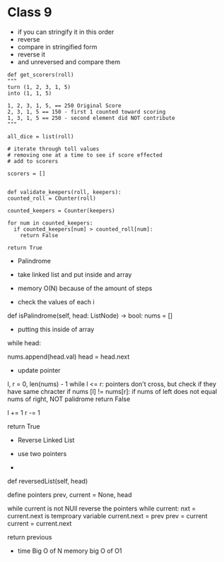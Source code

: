 # Class 9

- if you can stringify it in this order
- reverse
- compare in stringified form
 - reverse it
 - and unreversed and compare them

```{python}
def get_scorers(roll)
"""
turn (1, 2, 3, 1, 5)
into (1, 1, 5)

1, 2, 3, 1, 5, == 250 Original Score
2, 3, 1, 5 == 150 - first 1 counted toward scoring
1, 3, 1, 5 == 250 - second element did NOT contribute
"""

all_dice = list(roll)

# iterate through toll values
# removing one at a time to see if score effected
# add to scorers

scorers = []


def validate_keepers(roll, keepers):
counted_roll = COunter(roll)

counted_keepers = Counter(keepers)

for num in counted_keepers:
  if counted_keepers[num] > counted_roll[num]:
    return False

return True

```


- Palindrome

- take linked list and put inside and array
- memory O(N) because of the amount of steps 
- check the values of each i


def isPalindrome(self, head: ListNode) -> bool:
nums = []

- putting this inside of array

while head:

nums.append(head.val)
head = head.next

- update pointer

l, r = 0, len(nums) - 1
while l <= r:
pointers don't cross, but check if they have same chracter
if nums [l] != nums[r]:
if nums of left does not equal nums of right, NOT palidrome
return False

l += 1
r -= 1

return True

- Reverse Linked List

- use two pointers
- 

def reversedList(self, head)

define pointers
prev, current = None, head

while current is not NUll reverse the pointers
while current:
nxt = current.next is temproary variable
current.next = prev
prev = current
current = current.next


return previous

- time Big O of N memory big O of O1